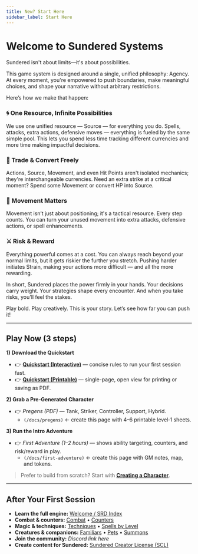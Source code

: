 ```yaml
---
title: New? Start Here
sidebar_label: Start Here
---
```


# Welcome to Sundered Systems

Sundered isn't about limits—it's about possibilities.

This game system is designed around a single, unified philosophy: Agency. At every moment, you're empowered to push boundaries, make meaningful choices, and shape your narrative without arbitrary restrictions.

Here’s how we make that happen:

### 🌀 One Resource, Infinite Possibilities
We use one unified resource — Source — for everything you do. Spells, attacks, extra actions, defensive moves — everything is fueled by the same simple pool. This lets you spend less time tracking different currencies and more time making impactful decisions.

### 🔄 Trade & Convert Freely
Actions, Source, Movement, and even Hit Points aren't isolated mechanics; they're interchangeable currencies. Need an extra strike at a critical moment? Spend some Movement or convert HP into Source.

### 🧭 Movement Matters
Movement isn’t just about positioning; it's a tactical resource. Every step counts. You can turn your unused movement into extra attacks, defensive actions, or spell enhancements.

### ⚔️ Risk & Reward
Everything powerful comes at a cost. You can always reach beyond your normal limits, but it gets riskier the further you stretch. Pushing harder initiates Strain, making your actions more difficult — and all the more rewarding.

In short, Sundered places the power firmly in your hands. Your decisions carry weight. Your strategies shape every encounter. And when you take risks, you'll feel the stakes.

Play bold. Play creatively. This is your story. Let’s see how far you can push it!

---

## Play Now (3 steps)

**1) Download the Quickstart**  
- 👉 **[Quickstart (Interactive)](/docs/quickstart-interactive)** — concise rules to run your first session fast.  
- 👉 **[Quickstart (Printable)](/docs/quickstart-printable)** — single-page, open view for printing or saving as PDF.

**2) Grab a Pre‑Generated Character**  
- 👉 _Pregens (PDF)_ — Tank, Striker, Controller, Support, Hybrid.  
  - `(/docs/pregens)` ← create this page with 4–6 printable level‑1 sheets.

**3) Run the Intro Adventure**  
- 👉 _First Adventure (1–2 hours)_ — shows ability targeting, counters, and risk/reward in play.  
  - `(/docs/first-adventure)` ← create this page with GM notes, map, and tokens.

> Prefer to build from scratch? Start with **[Creating a Character](/docs/creating-a-character)**.

---

## After Your First Session

- **Learn the full engine:** [Welcome / SRD Index](/docs/welcome)  
- **Combat & counters:** [Combat](/docs/combat) • [Counters](/docs/counters)  
- **Magic & techniques:** [Techniques](/docs/techniques) • [Spells by Level](/docs/level-1-spells)  
- **Creatures & companions:** [Familiars](/docs/familiars) • [Pets](/docs/pets) • [Summons](/docs/summoned-creatures)  
- **Join the community:** _Discord link here_  
- **Create content for Sundered:** [Sundered Creator License (SCL)](/docs/SCL)
